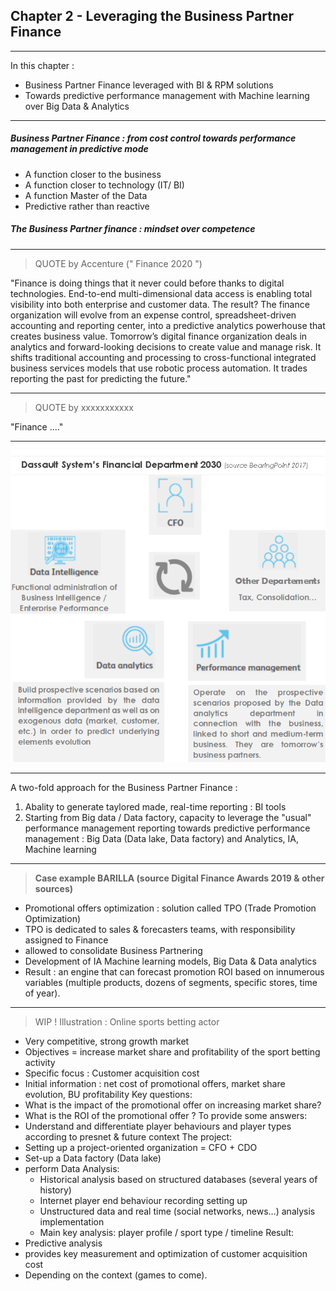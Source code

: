 ## Chapter 2 - Leveraging the Business Partner Finance

----

In this chapter :   
- Business Partner Finance leveraged with BI & RPM solutions
- Towards predictive performance management with Machine learning over Big Data & Analytics

----

##### Business Partner Finance : from cost control towards performance management in predictive mode

- A function closer to the business 
- A function closer to technology (IT/ BI)
- A function Master of the Data
- Predictive rather than reactive

##### The Business Partner finance : mindset over competence

----

> QUOTE by Accenture (" Finance 2020 ")  

"Finance is doing things that it never could before thanks to digital technologies. End-to-end multi-dimensional data access is enabling total visibility into both enterprise and customer data. The result? The finance organization will evolve from an expense control, spreadsheet-driven accounting and reporting center, into a predictive analytics powerhouse that creates business value. Tomorrow’s digital finance organization deals in analytics and forward-looking decisions to create value and manage risk. It shifts traditional accounting and processing to cross-functional integrated business services models that use robotic process automation. It trades reporting the past for predicting the future."

----

> QUOTE by xxxxxxxxxxx 

"Finance ...."

----

<img src="images/dassault.png" style="background:none; border:none; box-shadow:none;"/>

----

A two-fold approach for the Business Partner Finance : 
1. Abality to generate taylored made, real-time reporting : BI tools 
2. Starting from Big data / Data factory, capacity to leverage the "usual" performance management reporting towards predictive performance management : Big Data (Data lake, Data factory) and Analytics, IA, Machine learning

----

> **Case example BARILLA (source Digital Finance Awards 2019 & other sources)**     

- Promotional offers optimization : solution called TPO (Trade Promotion Optimization)
- TPO is dedicated to sales & forecasters teams, with responsibility assigned to Finance
- allowed to consolidate Business Partnering
- Development of IA Machine learning models, Big Data & Data analytics
- Result : an engine that can forecast promotion ROI based on innumerous variables (multiple products, dozens of segments, specific stores, time of year).

----

> WIP ! Illustration : Online sports betting actor     

- Very competitive, strong growth market
- Objectives = increase market share and profitability of the sport betting activity
- Specific focus : Customer acquisition cost 
- Initial information : net cost of promotional offers, market share evolution, BU profitability 
Key questions: 
- What is the impact of the promotional offer on increasing market share? 
- What is the ROI of the promotional offer ?
To provide some answers:
- Understand and differentiate player behaviours and player types according to presnet & future context
The project:
- Setting up a project-oriented organization = CFO + CDO
- Set-up a Data factory (Data lake)
- perform Data  Analysis:
  - Historical analysis based on structured databases (several years of history)
  - Internet player end behaviour recording setting up
  - Unstructured data and real time (social networks, news…) analysis implementation 
  - Main key analysis: player profile / sport type / timeline 
Result: 
- Predictive analysis
- provides key measurement and optimization of customer acquisition cost
- Depending on the context (games to come).
